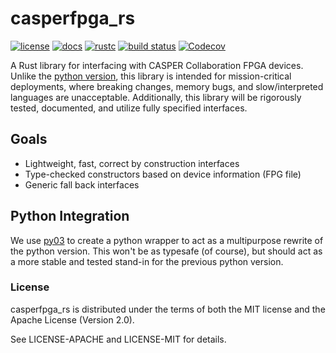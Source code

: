 # casperfpga_rs
[![license](https://img.shields.io/badge/license-Apache--2.0_OR_MIT-blue?style=flat-square)](#license)
[![docs](https://img.shields.io/docsrs/casperfpga?logo=rust&style=flat-square)](https://docs.rs/casperfpga/latest/casperfpga/index.html)
[![rustc](https://img.shields.io/badge/rustc-1.61+-blue?style=flat-square&logo=rust)](https://www.rust-lang.org)
[![build status](https://img.shields.io/github/actions/workflow/status/kiranshila/casperfpga_rs/ci.yml?branch=main&style=flat-square&logo=github)](https://github.com/kiranshila/casperfpga_rs/actions)
[![Codecov](https://img.shields.io/codecov/c/github/kiranshila/casperfpga_rs?style=flat-square)](https://app.codecov.io/gh/kiranshila/casperfpga_rs)

A Rust library for interfacing with CASPER Collaboration FPGA devices. Unlike the [python version](https://github.com/casper-astro/casperfpga), this library is intended for mission-critical deployments, where breaking changes, memory bugs, and slow/interpreted languages are unacceptable. Additionally, this library will be rigorously tested, documented, and utilize fully specified interfaces.

## Goals

- Lightweight, fast, correct by construction interfaces
- Type-checked constructors based on device information (FPG file)
- Generic fall back interfaces 

## Python Integration

We use [py03](https://github.com/PyO3/pyo3) to create a python wrapper to act as a multipurpose rewrite of the python version. This won't be as typesafe (of course), but should act as a more stable and tested stand-in for the previous python version.

### License

casperfpga_rs is distributed under the terms of both the MIT license and the Apache License (Version 2.0).

See LICENSE-APACHE and LICENSE-MIT for details.